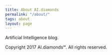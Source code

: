```yaml
---
title: About AI.diamonds
permalink: "/about/"
tags: about
layout: page
---
```


Artificial Intelligence blog.

Copyright 2017 AI.diamonds℠. All rights reserved.

